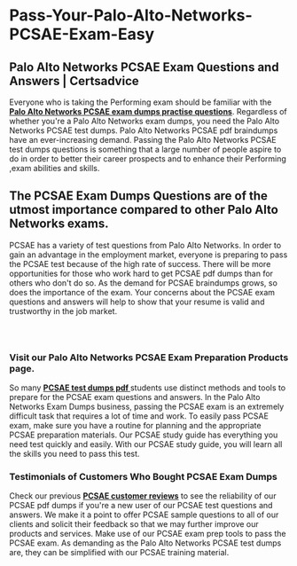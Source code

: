 # Pass-Your-Palo-Alto-Networks-PCSAE-Exam-Easy
<h2><strong>Palo Alto Networks PCSAE Exam Questions and Answers | Certsadvice</strong></h2> <p>Everyone who is taking the Performing exam should be familiar with the <a href="http://www.certsadvice.com/palo-alto-networks/pcsae-practice-questions"><strong>Palo Alto Networks PCSAE exam dumps practise questions</strong></a>. Regardless of whether you&#39;re a Palo Alto Networks exam dumps, you need the Palo Alto Networks PCSAE test dumps. Palo Alto Networks PCSAE pdf braindumps have an ever-increasing demand. Passing the Palo Alto Networks PCSAE test dumps questions is something that a large number of people aspire to do in order to better their career prospects and to enhance their Performing ,exam abilities and skills.</p> <h2><strong>The PCSAE Exam Dumps Questions are of the utmost importance compared to other Palo Alto Networks exams.</strong></h2> <p>PCSAE has a variety of test questions from Palo Alto Networks. In order to gain an advantage in the employment market, everyone is preparing to pass the PCSAE test because of the high rate of success. There will be more opportunities for those who work hard to get PCSAE pdf dumps than for others who don&#39;t do so. As the demand for PCSAE braindumps grows, so does the importance of the exam. Your concerns about the PCSAE exam questions and answers will help to show that your resume is valid and trustworthy in the job market.</p> <p><a href="http://www.certsadvice.com/palo-alto-networks/pcsae-practice-questions" style="display: block; padding: 1em 0; text-align: center; "><img alt="" src="https://1.bp.blogspot.com/-RUOr8Wn-CRk/YUYAxC8kcHI/AAAAAAAAAnw/F7BbdI3tw8QDj5z8iX0vQAioQzKiUxduwCLcBGAsYHQ/s0/unnamed.jpg" /></a></p> <h3><strong>Visit our Palo Alto Networks PCSAE Exam Preparation Products page.</strong></h3> <p>So many <a href="http://www.certsadvice.com/palo-alto-networks/pcsae-practice-questions"><strong>PCSAE test dumps pdf </strong></a>students use distinct methods and tools to prepare for the PCSAE exam questions and answers. In the Palo Alto Networks Exam Dumps business, passing the PCSAE exam is an extremely difficult task that requires a lot of time and work. To easily pass PCSAE exam, make sure you have a routine for planning and the appropriate PCSAE preparation materials. Our PCSAE study guide has everything you need test quickly and easily. With our PCSAE study guide, you will learn all the skills you need to pass this test.</p> <h3><strong>Testimonials of Customers Who Bought PCSAE Exam Dumps</strong></h3> <p>Check our previous <a href="http://www.certsadvice.com/palo-alto-networks/pcsae-practice-questions"><strong>PCSAE customer reviews</strong></a> to see the reliability of our PCSAE pdf dumps if you&#39;re a new user of our PCSAE test questions and answers. We make it a point to offer PCSAE sample questions to all of our clients and solicit their feedback so that we may further improve our products and services. Make use of our PCSAE exam prep tools to pass the PCSAE exam. As demanding as the Palo Alto Networks PCSAE test dumps are, they can be simplified with our PCSAE training material.</p>
